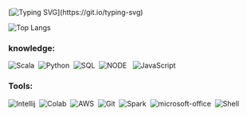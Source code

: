  

[![Typing SVG](https://readme-typing-svg.herokuapp.com/?color=4895EF&size=28&width=1000&lines=Hi!+I'm+Vitória+Marques;Fascinated+by+the+world+of+data;+Currently+studying+information+systems+and+Big+Data;Make+yourself+at+home!)](https://git.io/typing-svg)

![Top Langs](https://github-readme-stats.vercel.app/api/top-langs/?username=ViFMarques&theme=blue-green)

### knowledge:

![Scala](https://img.shields.io/badge/Scala-DC322F?style=for-the-badge&logo=scala&logoColor=white)&nbsp;
![Python](https://img.shields.io/badge/Python-14354C?style=for-the-badge&logo=python&logoColor=white)&nbsp;
![SQL](https://img.shields.io/badge/SQL-005C84?style=for-the-badge)&nbsp;
![NODE](https://img.shields.io/badge/Node.js-43853D?style=for-the-badge) &nbsp;
![JavaScript](https://img.shields.io/badge/JavaScript-FCCD32?style=for-the-badge&logo=javascript&logoColor=black)&nbsp;


### Tools:
![Intellij](https://img.shields.io/badge/IntelliJ_IDEA-000000.svg?style=for-the-badge&logo=intellij-idea&logoColor=white)&nbsp;
![Colab](https://img.shields.io/badge/Colab-000000?style=for-the-badge&logo=googlecolab&color=000000)&nbsp;
![AWS](https://img.shields.io/badge/Amazon_AWS-000000?style=for-the-badge&logo=amazonaws&logoColor=white)&nbsp;
![Git](https://img.shields.io/badge/-Git-00000F?style=for-the-badge&logo=git&labelColor=00000F)&nbsp;
![Spark](https://img.shields.io/badge/Spark%20-000000?style=for-the-badge&logo=Spark&logoColor=white)&nbsp;
![microsoft-office](https://img.shields.io/badge/-microsoft_office-00000F?style=for-the-badge&logo=microsoft-office&labelColor=00000F)&nbsp;
![Shell](https://img.shields.io/badge/Shell_Script-121011?style=for-the-badge&logo=gnu-bash&logoColor=white)&nbsp;


 
